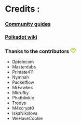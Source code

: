 # Credits :

### [Community guides](https://community.pirl.io)
### [Polkadot wiki ](https://wiki.polkadot.network/)

### Thanks to the contributors <img src="../media/PirlHeart.png" width="20"/>
- Dptelecom
- Masterdubs
- Primate411
- Nymnah
- Packetflow
- MrFawkes
- Mkrufky
- Phatblinkie
- Trodys
- M4xcrypt0
- IskaNikolova
- WeHaveCookie